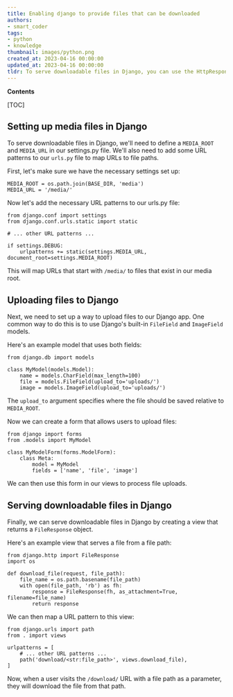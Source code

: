 ```yaml
---
title: Enabling django to provide files that can be downloaded
authors:
- smart_coder
tags:
- python
- knowledge
thumbnail: images/python.png
created_at: 2023-04-16 00:00:00
updated_at: 2023-04-16 00:00:00
tldr: To serve downloadable files in Django, you can use the HttpResponse and FileResponse classes to send the file contents and set appropriate headers.
---
```


**Contents**

[TOC]

## Setting up media files in Django

To serve downloadable files in Django, we'll need to define a `MEDIA_ROOT` and `MEDIA_URL` in our settings.py file. We'll also need to add some URL patterns to our `urls.py` file to map URLs to file paths.

First, let's make sure we have the necessary settings set up:

```
MEDIA_ROOT = os.path.join(BASE_DIR, 'media')
MEDIA_URL = '/media/'
```

Now let's add the necessary URL patterns to our urls.py file:

```
from django.conf import settings
from django.conf.urls.static import static

# ... other URL patterns ...

if settings.DEBUG:
    urlpatterns += static(settings.MEDIA_URL, document_root=settings.MEDIA_ROOT)
```

This will map URLs that start with `/media/` to files that exist in our media root.


## Uploading files to Django

Next, we need to set up a way to upload files to our Django app. One common way to do this is to use Django's built-in `FileField` and `ImageField` models.

Here's an example model that uses both fields:

```
from django.db import models

class MyModel(models.Model):
    name = models.CharField(max_length=100)
    file = models.FileField(upload_to='uploads/')
    image = models.ImageField(upload_to='uploads/')
```

The `upload_to` argument specifies where the file should be saved relative to `MEDIA_ROOT`.

Now we can create a form that allows users to upload files:

```
from django import forms
from .models import MyModel

class MyModelForm(forms.ModelForm):
    class Meta:
        model = MyModel
        fields = ['name', 'file', 'image']
```

We can then use this form in our views to process file uploads.


## Serving downloadable files in Django

Finally, we can serve downloadable files in Django by creating a view that returns a `FileResponse` object.

Here's an example view that serves a file from a file path:

```
from django.http import FileResponse
import os

def download_file(request, file_path):
    file_name = os.path.basename(file_path)
    with open(file_path, 'rb') as fh:
        response = FileResponse(fh, as_attachment=True, filename=file_name)
        return response
```

We can then map a URL pattern to this view:

```
from django.urls import path
from . import views

urlpatterns = [
    # ... other URL patterns ...
    path('download/<str:file_path>', views.download_file),
]
```

Now, when a user visits the `/download/` URL with a file path as a parameter, they will download the file from that path.
